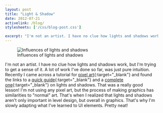 ```yaml
---
layout: post
title: "Light & Shadow"
date: 2012-07-21
activelink: /blog/
stylesheets: ['/css/blog-post.css']

excerpt: "I'm not an artist. I have no clue how lights and shadows work, but I'm trying to get a sense of it. A lot of work I've done so far, was just pure intuition. Recently I came across a tutorial for pixel art and found the links to a quick guide and a complete one on lights and shadows. That was a really good lesson! I'm not using any pixel art, but the process of making graphics has similarities to \"normal\" art. That's when I realized that lights and shadows aren't only important in level design, but overall in graphics. That's why I'm slowly adapting what I've learned to UI elements. Pretty neat!"
---
```

<div class="text-center">
  <figure class="figure float-md-right" style="max-width: 320px;">
    <img class="figure-img img-fluid rounded" src="{{ "/assets/2012-07-21-wall-comparison.png" | prepend: site.baseurl }}" alt="Influences of lights and shadows"/>
    <figcaption class="figure-caption">Influences of lights and shadows</figcaption>
  </figure>
</div>

I'm not an artist. I have no clue how lights and shadows work, but I'm trying to get a sense of it. A lot of work I've done so far, was just pure intuition. Recently I came across a tutorial for [pixel art][pixel-art]{:target="_blank"} and found the links to a [quick guide][quick-guide]{:target="_blank"} and a [complete one][complete-guide]{:target="_blank"} on lights and shadows. That was a really good lesson! I'm not using any pixel art, but the process of making graphics has similarities to "normal" art. That's when I realized that lights and shadows aren't only important in level design, but overall in graphics. That's why I'm slowly adapting what I've learned to UI elements. Pretty neat!

[pixel-art]: https://www.raywenderlich.com/14865/introduction-to-pixel-art-for-games "Introduction to Pixel Art for Games"
[quick-guide]: http://calisto-lynn.deviantart.com/art/light-and-shadow-guide-68593673 "Light and Shadow Guide"
[complete-guide]: http://www.artinstructionblog.com/drawing-lesson-a-theory-of-light-and-shade "Drawing Lesson - A Theory of Light and Shade"
